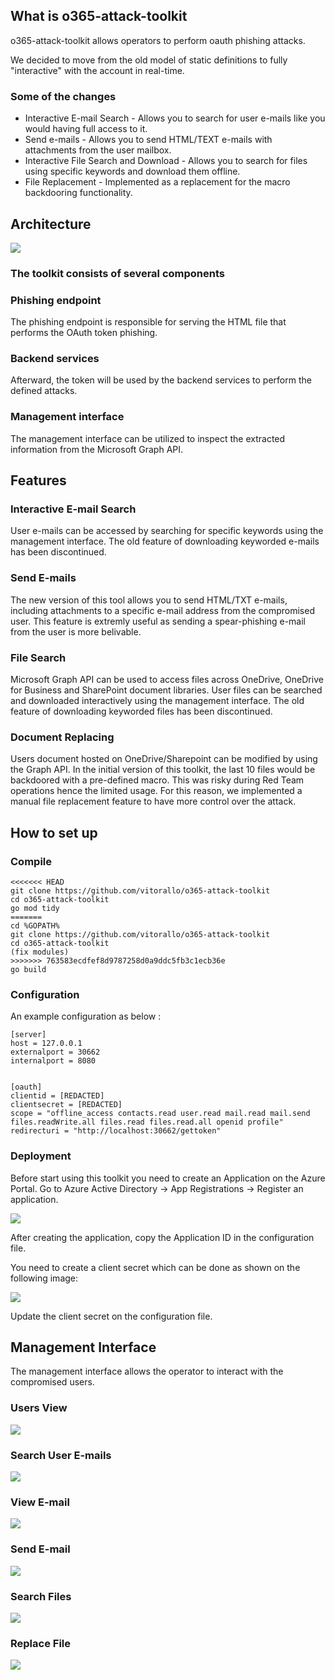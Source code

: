 ## What is o365-attack-toolkit

o365-attack-toolkit allows operators to perform oauth phishing attacks.

We decided to move from the old model of static definitions to fully "interactive" with the account in real-time.

### Some of the changes
* Interactive E-mail Search - Allows you to search for user e-mails like you would having full access to it.
* Send e-mails - Allows you to send HTML/TEXT e-mails with attachments from the user mailbox.
* Interactive File Search and Download - Allows you to search for files using specific keywords and download them offline.
* File Replacement - Implemented as a replacement for the macro backdooring functionality.




## Architecture

![](images/Architecture.png)

### The toolkit consists of several components
### Phishing endpoint
The phishing endpoint is responsible for serving the HTML file that performs the OAuth token phishing.
### Backend services
Afterward, the token will be used by the backend services to perform the defined attacks.
### Management interface
The management interface can be utilized to inspect the extracted information from the Microsoft Graph API.

## Features

### Interactive E-mail Search
User e-mails can be accessed by searching for specific keywords using the management interface. The old feature of  downloading keyworded e-mails has been discontinued.

### Send E-mails
The new version of this tool allows you to send HTML/TXT e-mails, including attachments to a specific e-mail address from the compromised user. This feature is extremly useful as sending a spear-phishing e-mail from the user is more belivable.

### File Search
Microsoft Graph API can be used to access files across OneDrive, OneDrive for Business and SharePoint document libraries.
User files can be searched and downloaded interactively using the management interface. The old feature of downloading keyworded files has been discontinued. 

### Document Replacing
Users document hosted on OneDrive/Sharepoint can be modified by using the Graph API. In the initial version of this toolkit, the last 10 files would be backdoored with a pre-defined macro. This was risky during Red Team operations hence the limited usage. For this reason, we implemented a manual file replacement feature to have more control over the attack.


## How to set up

### Compile

```
<<<<<<< HEAD
git clone https://github.com/vitorallo/o365-attack-toolkit
cd o365-attack-toolkit
go mod tidy
=======
cd %GOPATH%
git clone https://github.com/vitorallo/o365-attack-toolkit
cd o365-attack-toolkit
(fix modules)
>>>>>>> 763583ecdfef8d9787258d0a9ddc5fb3c1ecb36e
go build
```

### Configuration

An example configuration as below :
```
[server]
host = 127.0.0.1
externalport = 30662
internalport = 8080


[oauth]
clientid = [REDACTED]
clientsecret = [REDACTED]
scope = "offline_access contacts.read user.read mail.read mail.send files.readWrite.all files.read files.read.all openid profile"
redirecturi = "http://localhost:30662/gettoken"
```


### Deployment
Before start using this toolkit you need to create an Application on the Azure Portal.
Go to Azure Active Directory -> App Registrations -> Register an application.

![](images/registerapp.png)

After creating the application, copy the Application ID in the configuration file.

You need to create a client secret which can be done as shown on the following image:

![](images/clientsecret.png)

Update the client secret on the configuration file.

## Management Interface

The management interface allows the operator to interact with the compromised users. 

### Users View

![](images/users.png)

### Search User E-mails

![](images/search-emails.png)


### View E-mail

![](images/view-email.png)

### Send E-mail

![](images/send-email.png)

### Search Files

![](images/search-file.png)

### Replace File

![](images/replace-file.png)
